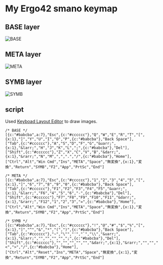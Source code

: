 # My Ergo42 smano keymap

## BASE layer

![BASE](./layoutimg/base.png)

## META layer

![META](./layoutimg/meta.png)

## SYMB layer

![SYMB](./layoutimg/symb.png)

## script

Used [Keyboad Layout Editor](http://www.keyboard-layout-editor.com/#/) to draw images.

```
/* BASE */
[{c:"#babcba",a:7},"Esc",{c:"#cccccc"},"Q","W","E","R","T","[",{x:1},"]","Y","U","I","O","P",{c:"#babcba"},"Back Space"],
["Tab",{c:"#cccccc"},"A","S","D","F","G","&uarr;",{x:1},"&larr;","H","J","K","L",";",{c:"#babcba"},"Del"],
["Shift",{c:"#cccccc"},"Z","X","C","V","B","&darr;",{x:1},"&rarr;","N","M",",",".","/",{c:"#babcba"},"Home"],
["Ctrl","Alt","Win Cmd","Ins","META","Space","無変換",{x:1},"変換","Return","SYMB","F2","App","PrtSc","End"]

/* META */
[{c:"#babcba",a:7},"Esc",{c:"#cccccc"},"1","2","3","4","5","[",{x:1},"]","6","7","8","9","0",{c:"#babcba"},"Back Space"],
["Tab",{c:"#cccccc"},"F1","F2","F3","F4","F5","&uarr;",{x:1},"&larr;","F6","4","5","6","-",{c:"#babcba"},"Del"],
["Shift",{c:"#cccccc"},"F7","F8","F9","F10","F11","&darr;",{x:1},"&rarr;","F12","1","2","3","=",{c:"#babcba"},"Home"],
["Ctrl","Alt","Win Cmd","Ins","META","Space","無変換",{x:1},"変換","Return","SYMB","F2","App","PrtSc","End"]

/* SYMB */
[{c:"#babcba",a:7},"Esc",{c:"#cccccc"},"!","@","#","$","%","[",{x:1},"]","^","&","*","(",")",{c:"#babcba"},"Back Space"],
["Tab",{c:"#cccccc"},"~","\"","'","`","\\","&uarr;",{x:1},"&larr;","","","","",";",{c:"#babcba"},"Del"],
["Shift",{c:"#cccccc"},"","","","","","&darr;",{x:1},"&rarr;","","","<",">","/",{c:"#babcba"},"Home"],
["Ctrl","Alt","Reset","Ins","META","Space","無変換",{x:1},"変換","Return","SYMB","F2","App","PrtSc","End"]
```
